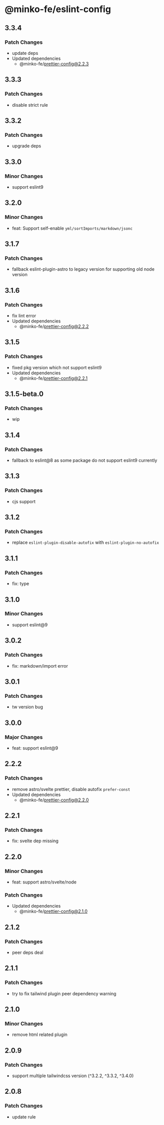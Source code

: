 # @minko-fe/eslint-config

## 3.3.4
### Patch Changes

- update deps
- Updated dependencies
  - @minko-fe/prettier-config@2.2.3

## 3.3.3
### Patch Changes

- disable strict rule

## 3.3.2
### Patch Changes

- upgrade deps

## 3.3.0
### Minor Changes

- support eslint9

## 3.2.0

### Minor Changes

- feat: Support self-enable `yml/sortImports/markdown/jsonc`

## 3.1.7

### Patch Changes

- fallback eslint-plugin-astro to legacy version for supporting old node version

## 3.1.6

### Patch Changes

- fix lint error
- Updated dependencies
  - @minko-fe/prettier-config@2.2.2

## 3.1.5

### Patch Changes

- fixed pkg version which not support eslint9
- Updated dependencies
  - @minko-fe/prettier-config@2.2.1

## 3.1.5-beta.0

### Patch Changes

- wip

## 3.1.4

### Patch Changes

- fallback to eslint@8 as some package do not support eslint9 currently

## 3.1.3

### Patch Changes

- cjs support

## 3.1.2

### Patch Changes

- replace `eslint-plugin-disable-autofix` with `eslint-plugin-no-autofix`

## 3.1.1

### Patch Changes

- fix: type

## 3.1.0

### Minor Changes

- support eslint@9

## 3.0.2

### Patch Changes

- fix: markdown/import error

## 3.0.1

### Patch Changes

- tw version bug

## 3.0.0

### Major Changes

- feat: support eslint@9

## 2.2.2

### Patch Changes

- remove astro/svelte prettier, disable autofix `prefer-const`
- Updated dependencies
  - @minko-fe/prettier-config@2.2.0

## 2.2.1

### Patch Changes

- fix: svelte dep missing

## 2.2.0

### Minor Changes

- feat: support astro/svelte/node

### Patch Changes

- Updated dependencies
  - @minko-fe/prettier-config@2.1.0

## 2.1.2

### Patch Changes

- peer deps deal

## 2.1.1

### Patch Changes

- try to fix tailwind plugin peer dependency warning

## 2.1.0

### Minor Changes

- remove html related plugin

## 2.0.9

### Patch Changes

- support multiple tailwindcss version (^3.2.2, ^3.3.2, ^3.4.0)

## 2.0.8

### Patch Changes

- update rule
